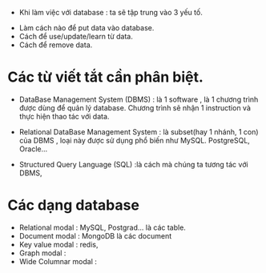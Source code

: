 - Khi làm việc với database : ta sẽ tập trung vào 3 yếu tố.
+ Làm cách nào để put data vào database.
+ Cách để use/update/learn từ data. 
+ Cách để remove data.

# Các từ viết tắt cần phân biệt.
- DataBase Management System (DBMS) : là 1 software , là 1 chương trình được dùng để quản lý database. Chương trình sẽ nhận 1 instruction và thực hiện thao tác với data.

- Relational DataBase Management System : là subset(hay 1 nhánh, 1 con) của DBMS , loại này được sử dụng phổ biến như MySQL. PostgreSQL, Oracle...

- Structured Query Language (SQL) :là cách mà chúng ta tương tác với DBMS,  

# Các dạng database
- Relational modal : MySQL, Postgrad... là các table.
- Document modal : MongoDB là các document 
- Key value modal : redis, 
- Graph modal : 
- Wide Columnar modal : 